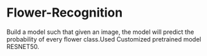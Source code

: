 # Flower-Recognition
Build a model such that given an image, the model will predict the probability of every flower class.Used Customized pretrained model RESNET50.
